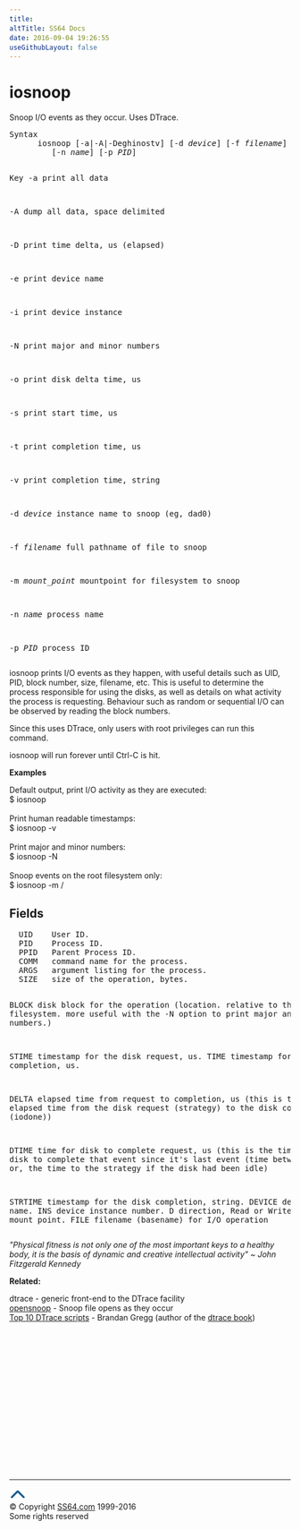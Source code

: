 ```yaml
---
title:
altTitle: SS64 Docs
date: 2016-09-04 19:26:55
useGithubLayout: false
---
```

<!-- #BeginLibraryItem "/Library/head_osx.lbi" --><!-- #EndLibraryItem --><h1>iosnoop</h1> 
<p> Snoop I/O events as they occur. Uses DTrace.</p>
<pre>Syntax
      iosnoop [-a|-A|-Deghinostv] [-d <i>device</i>] [-f <i>filename</i>] [-m <i>mount_point</i>]
         [-n <i>name</i>] [-p <i>PID</i>]

Key
   -a     print all data

   -A     dump all data, space delimited

   -D     print time delta, us (elapsed)

   -e     print device name

   -i     print device instance

   -N     print major and minor numbers

   -o     print disk delta time, us

   -s     print start time, us

   -t     print completion time, us

   -v     print completion time, string

   -d <i>device</i>
          instance name to snoop (eg, dad0)

   -f <i>filename</i>
          full pathname of file to snoop

   -m <i>mount_point</i>
          mountpoint for filesystem to snoop

   -n <i>name</i>
          process name

   -p <i>PID</i> process ID</pre>
<p> iosnoop prints I/O events as they happen, with useful details  such  as        UID, PID, block number, size, filename, etc.        This  is  useful  to  determine  the  process responsible for using the        disks, as well as details on what activity the process  is  requesting.        Behaviour  such  as random or sequential I/O can be observed by reading        the block numbers.        </p>
<p>Since this uses DTrace, only users with root privileges  can  run  this        command.</p>
<p>iosnoop will run forever until Ctrl-C is hit.</p>
<p><b>Examples</b></p>
<p>       Default output, print I/O activity as they are executed:<br>
<span class="code">$ iosnoop</span><br>
<br>
Print human readable timestamps:<br>
<span class="code">$ iosnoop -v</span><br>
<br>
Print major and minor numbers:<br>
<span class="code">$ iosnoop -N</span><br>
<br>
Snoop events on the root filesystem only:<br>
<span class="code">$ iosnoop -m /</span><br>
</p>
<h2> Fields<br>
</h2>
<pre>  UID    User ID.
  PID    Process ID.
  PPID   Parent Process ID.
  COMM   command name for the process.
  ARGS   argument listing for the process.
  SIZE   size of the operation, bytes.

  BLOCK  disk  block  for  the  operation  (location.  relative  to  this
         filesystem.  more useful with the -N option to print  major  and
         minor numbers.)

  STIME  timestamp for the disk request, us.
  TIME   timestamp for the disk completion, us.

  DELTA  elapsed time from request to completion, us (this is the elapsed
         time from the disk request (strategy)  to  the  disk  completion (iodone))

  DTIME  time  for disk to complete request, us (this is the time for the
         disk to complete that event since it's last event (time  between iodones)
         or,  the  time  to  the strategy if the disk had been idle)

  STRTIME  timestamp for the disk completion, string.
  DEVICE device name.
  INS    device instance number.
  D      direction, Read or Write.
  MOUNT  mount point.
  FILE   filename (basename) for I/O operation
</pre>
<p class="quote"><i>"Physical fitness is not only one of the most important keys to a healthy body, it is the basis of dynamic and creative intellectual activity" ~ John Fitzgerald Kennedy</i></p><p><b>Related:</b></p>
<p>dtrace - generic front-end to the DTrace facility<br>
<a href="opensnoop.html">opensnoop</a> - Snoop file opens as they occur<br>
<a href="http://dtrace.org/blogs/brendan/2011/10/10/top-10-dtrace-scripts-for-mac-os-x/">Top 10 DTrace scripts</a> - Brandan Gregg (author of the <a href="http://www.brendangregg.com/dtracebook/index.html">dtrace book</a>)</p>
<!-- #BeginLibraryItem "/Library/foot_osx.lbi" --><p>
<!-- OSX300 -->
<ins class="adsbygoogle" style="display:inline-block;width:300px;height:250px" data-ad-client="ca-pub-6140977852749469" data-ad-slot="1823340303"></ins>
<script>
(adsbygoogle = window.adsbygoogle || []).push({});
</script></p>
<hr>
<div id="bl" class="footer"><a href="iosnoop.html#"><img src="../images/top.png" width="30" height="22" alt="Back to the Top"></a></div>
<div id="br" class="footer, tagline">© Copyright <a href="http://ss64.com/">SS64.com</a> 1999-2016<br>
Some rights reserved</div><!-- #EndLibraryItem -->
